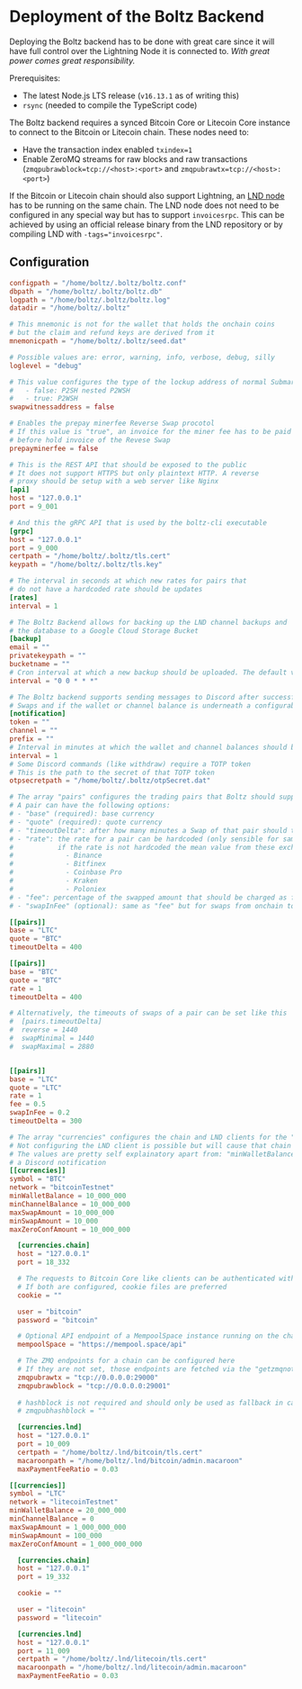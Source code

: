 # Deployment of the Boltz Backend

Deploying the Boltz backend has to be done with great care since it will have full control over the Lightning Node it is connected to. *With great power comes great responsibility.*

Prerequisites:

* The latest Node.js LTS release (`v16.13.1` as of writing this)
* `rsync` (needed to compile the TypeScript code)

The Boltz backend requires a synced Bitcoin Core or Litecoin Core instance to connect to the Bitcoin or Litecoin chain. These nodes need to:

* Have the transaction index enabled `txindex=1`
* Enable ZeroMQ streams for raw blocks and raw transactions (`zmqpubrawblock=tcp://<host>:<port>` and `zmqpubrawtx=tcp://<host>:<port>`)

If the Bitcoin or Litecoin chain should also support Lightning, an [LND node](https://github.com/LightningNetwork/lnd) has to be running on the same chain. The LND node does not need to be configured in any special way but has to support `invoicesrpc`. This can be achieved by using an official release binary from the LND repository or by compiling LND with `-tags="invoicesrpc"`.

## Configuration

```toml
configpath = "/home/boltz/.boltz/boltz.conf"
dbpath = "/home/boltz/.boltz/boltz.db"
logpath = "/home/boltz/.boltz/boltz.log"
datadir = "/home/boltz/.boltz"

# This mnemonic is not for the wallet that holds the onchain coins
# but the claim and refund keys are derived from it
mnemonicpath = "/home/boltz/.boltz/seed.dat"

# Possible values are: error, warning, info, verbose, debug, silly
loglevel = "debug"

# This value configures the type of the lockup address of normal Submarine Swaps:
#   - false: P2SH nested P2WSH
#   - true: P2WSH
swapwitnessaddress = false

# Enables the prepay minerfee Reverse Swap procotol
# If this value is "true", an invoice for the miner fee has to be paid
# before hold invoice of the Revese Swap
prepayminerfee = false

# This is the REST API that should be exposed to the public
# It does not support HTTPS but only plaintext HTTP. A reverse
# proxy should be setup with a web server like Nginx
[api]
host = "127.0.0.1"
port = 9_001

# And this the gRPC API that is used by the boltz-cli executable
[grpc]
host = "127.0.0.1"
port = 9_000
certpath = "/home/boltz/.boltz/tls.cert"
keypath = "/home/boltz/.boltz/tls.key"

# The interval in seconds at which new rates for pairs that
# do not have a hardcoded rate should be updates
[rates]
interval = 1

# The Boltz Backend allows for backing up the LND channel backups and
# the database to a Google Cloud Storage Bucket
[backup]
email = ""
privatekeypath = ""
bucketname = ""
# Cron interval at which a new backup should be uploaded. The default value is daily
interval = "0 0 * * *"

# The Boltz backend supports sending messages to Discord after successful and failed
# Swaps and if the wallet or channel balance is underneath a configurable threshold 
[notification]
token = ""
channel = ""
prefix = ""
# Interval in minutes at which the wallet and channel balances should be checked 
interval = 1
# Some Discord commands (like withdraw) require a TOTP token
# This is the path to the secret of that TOTP token
otpsecretpath = "/home/boltz/.boltz/otpSecret.dat"

# The array "pairs" configures the trading pairs that Boltz should support
# A pair can have the following options:
# - "base" (required): base currency
# - "quote" (required): quote currency
# - "timeoutDelta": after how many minutes a Swap of that pair should timeout
# - "rate": the rate for a pair can be hardcoded (only sensible for same currency pairs);  
#           if the rate is not hardcoded the mean value from these exchanges will be used:
#             - Binance
#             - Bitfinex 
#             - Coinbase Pro
#             - Kraken
#             - Poloniex
# - "fee": percentage of the swapped amount that should be charged as fee
# - "swapInFee" (optional): same as "fee" but for swaps from onchain to lightning; defaults to "fee" if not set 

[[pairs]]
base = "LTC"
quote = "BTC"
timeoutDelta = 400

[[pairs]]
base = "BTC"
quote = "BTC"
rate = 1
timeoutDelta = 400

# Alternatively, the timeouts of swaps of a pair can be set like this
#  [pairs.timeoutDelta]
#  reverse = 1440
#  swapMinimal = 1440
#  swapMaximal = 2880


[[pairs]]
base = "LTC"
quote = "LTC"
rate = 1
fee = 0.5
swapInFee = 0.2
timeoutDelta = 300

# The array "currencies" configures the chain and LND clients for the "pairs"
# Not configuring the LND client is possible but will cause that chain not to support Lightning
# The values are pretty self explainatory apart from: "minWalletBalance" and "minChannelBalance" which trigger
# a Discord notification
[[currencies]]
symbol = "BTC"
network = "bitcoinTestnet"
minWalletBalance = 10_000_000
minChannelBalance = 10_000_000
maxSwapAmount = 10_000_000
minSwapAmount = 10_000
maxZeroConfAmount = 10_000_000

  [currencies.chain]
  host = "127.0.0.1"
  port = 18_332

  # The requests to Bitcoin Core like clients can be authenticated with cookie files or user/password
  # If both are configured, cookie files are preferred
  cookie = ""

  user = "bitcoin"
  password = "bitcoin"

  # Optional API endpoint of a MempoolSpace instance running on the chain of the configured client
  mempoolSpace = "https://mempool.space/api"

  # The ZMQ endpoints for a chain can be configured here
  # If they are not set, those endpoints are fetched via the "getzmqnotifications" RPC method of the node
  zmqpubrawtx = "tcp://0.0.0.0:29000"
  zmqpubrawblock = "tcp://0.0.0.0:29001"
  
  # hashblock is not required and should only be used as fallback in case rawblock is not available 
  # zmqpubhashblock = ""

  [currencies.lnd]
  host = "127.0.0.1"
  port = 10_009
  certpath = "/home/boltz/.lnd/bitcoin/tls.cert"
  macaroonpath = "/home/boltz/.lnd/bitcoin/admin.macaroon"
  maxPaymentFeeRatio = 0.03

[[currencies]]
symbol = "LTC"
network = "litecoinTestnet"
minWalletBalance = 20_000_000
minChannelBalance = 0
maxSwapAmount = 1_000_000_000
minSwapAmount = 100_000
maxZeroConfAmount = 1_000_000_000

  [currencies.chain]
  host = "127.0.0.1"
  port = 19_332

  cookie = ""

  user = "litecoin"
  password = "litecoin"

  [currencies.lnd]
  host = "127.0.0.1"
  port = 11_009
  certpath = "/home/boltz/.lnd/litecoin/tls.cert"
  macaroonpath = "/home/boltz/.lnd/litecoin/admin.macaroon"
  maxPaymentFeeRatio = 0.03
```
